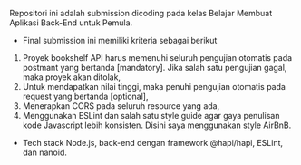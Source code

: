 Repositori ini adalah submission dicoding pada kelas Belajar Membuat Aplikasi Back-End untuk Pemula.

- Final submission ini memiliki kriteria sebagai berikut
1. Proyek bookshelf API harus memenuhi seluruh pengujian otomatis pada postmant yang bertanda [mandatory]. Jika salah satu pengujian gagal, maka proyek akan ditolak,
2. Untuk mendapatkan nilai tinggi, maka penuhi pengujian otomatis pada request yang bertanda [optional],
3. Menerapkan CORS pada seluruh resource yang ada,
4. Menggunakan ESLint dan salah satu style guide agar gaya penulisan kode Javascript lebih konsisten. Disini saya menggunakan style AirBnB.

- Tech stack
Node.js, back-end dengan framework @hapi/hapi, ESLint, dan nanoid.
